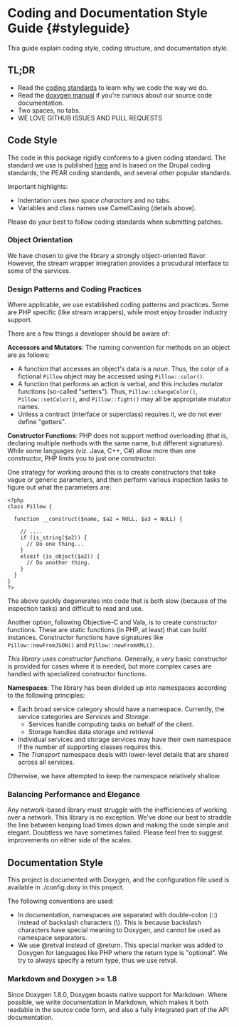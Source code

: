 Coding and Documentation Style Guide     {#styleguide}
====================================

This guide explain coding style, coding structure, and documentation
style.

## TL;DR

- Read the [coding standards](https://github.com/mattfarina/Coding-Standards)
  to learn why we code the way we do.
- Read the [doxygen manual](http://www.stack.nl/~dimitri/doxygen)
  if you're curious about our source code documentation.
- Two spaces, no tabs.
- WE LOVE GITHUB ISSUES AND PULL REQUESTS

## Code Style

The code in this package rigidly conforms to a given coding standard.
The standard we use is published <a href="https://github.com/mattfarina/Coding-Standards">here</a> and is based
on the Drupal coding standards, the PEAR coding standards, and several
other popular standards.

Important highlights:

- Indentation uses *two space characters* and no tabs.
- Variables and class names use CamelCasing (details above).

Please do your best to follow coding standards when submitting patches.

### Object Orientation

We have chosen to give the library a strongly object-oriented flavor.
However, the stream wrapper integration provides a procudural interface
to some of the services.

### Design Patterns and Coding Practices

Where applicable, we use established coding patterns and practices. Some
are PHP specific (like stream wrappers), while most enjoy broader
industry support.

There are a few things a developer should be aware of:

**Accessors and Mutators**: The naming convention for methods on an
object are as follows:

- A function that accesses an object's data is a *noun*. Thus, the color
  of a fictional `Pillow` object may be accessed using
  `Pillow::color()`.
- A function that performs an action is verbal, and this includes
  mutator functions (so-called "setters"). Thus,
  `Pillow::changeColor()`, `Pillow::setColor()`, and `Pillow::fight()` may
  all be appropriate mutator names. 
- Unless a contract (interface or superclass) requires it, we do not ever
  define "getters".

**Constructor Functions**: PHP does not support method overloading
(that is, declaring multiple methods with the same name, but different
signatures). While some languages (viz. Java, C++, C#) allow more than
one constructor, PHP limits you to just one constructor.

One strategy for working around this is to create constructors that take
vague or generic parameters, and then perform various inspection tasks
to figure out what the parameters are:

~~~{.php}
<?php
class Pillow {

  function __construct($name, $a2 = NULL, $a3 = NULL) {

    // ....
    if (is_string($a2)) {
      // Do one thing...
    }
    elseif (is_object($a2)) {
      // Do another thing.
    }
  }
}
?>
~~~

The above quickly degenerates into code that is both slow
(because of the inspection tasks) and difficult to read and use.

Another option, following Objective-C and Vala, is to create constructor
functions. These are static functions (in PHP, at least) that can build
instances. Constructor functions have signatures like
`Pillow::newFromJSON()` and `Pillow::newFromXML()`.

*This library uses constructor functions.* Generally, a very basic
constructor is provided for cases where it is needed, but more complex
cases are handled with specialized constructor functions.

**Namespaces**: The library has been divided up into namespaces
according to the following principles:

- Each broad service category should have a namespace. Currently, the
  service categories are *Services* and *Storage*.
  * Services handle computing tasks on behalf of the client.
  * Storage handles data storage and retrieval
- Individual services and storage services may have their own namespace
  if the number of supporting classes requires this.
- The *Transport* namespace deals with lower-level details that are
  shared across all services.

Otherwise, we have attempted to keep the namespace relatively shallow.

### Balancing Performance and Elegance

Any network-based library must struggle with the inefficiencies of
working over a network. This library is no exception. We've done our
best to straddle the line between keeping load times down and making the
code simple and elegant. Doubtless we have sometimes failed. Please feel
free to suggest improvements on either side of the scales.

## Documentation Style

This project is documented with Doxygen, and the configuration file used
is available in ./config.doxy in this project.

The following conventions are used:

- In documentation, namespaces are separated with double-colon (::) instead of
  backslash characters (\\). This is because backslash characters have
  special meaning to Doxygen, and cannot be used as namespace separators.
- We use \@retval instead of \@return. This special marker was added to
  Doxygen for languages like PHP where the return type is "optional". We
  try to always specify a return type, thus we use retval.

### Markdown and Doxygen >= 1.8

Since Doxygen 1.8.0, Doxygen boasts native support for Markdown. Where
possible, we write documentation in Markdown, which makes it both
readable in the source code form, and also a fully integrated part of
the API documentation.
